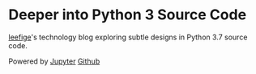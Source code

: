 # Deeper into Python 3 Source Code

[leefige](https://github.com/leefige)'s technology blog exploring subtle designs in Python 3.7 source code.

Powered by [Jupyter](http://jupyter.org/) [Github](https://github.com/)

